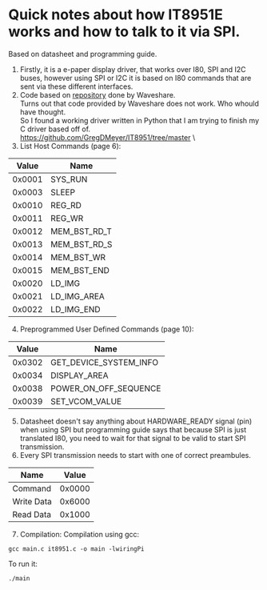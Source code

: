 # Quick notes about how IT8951E works and how to talk to it via SPI.
Based on datasheet and programming guide.


1. Firstly, it is a e-paper display driver, that works over I80, SPI and I2C buses, however using SPI or I2C it is based on I80 commands that are sent via these different interfaces.
2. Code based on [repository](https://github.com/waveshare/IT8951) done by Waveshare. \
Turns out that code provided by Waveshare does not work. Who whould have thought. \
So I found a working driver written in Python that I am trying to finish my C driver based off of. \
https://github.com/GregDMeyer/IT8951/tree/master \
3. List Host Commands (page 6):

| Value      | Name |
| ---------- | ----- |
| 0x0001    | SYS_RUN |
| 0x0003    | SLEEP |
| 0x0010    | REG_RD |
| 0x0011    | REG_WR |
| 0x0012    | MEM_BST_RD_T |
| 0x0013    | MEM_BST_RD_S |
| 0x0014    | MEM_BST_WR |
| 0x0015    | MEM_BST_END |
| 0x0020    | LD_IMG |
| 0x0021    | LD_IMG_AREA |
| 0x0022    | LD_IMG_END |

4. Preprogrammed User Defined Commands (page 10):

| Value      | Name |
| ---------- | ----- |
| 0x0302   | GET_DEVICE_SYSTEM_INFO |
| 0x0034    | DISPLAY_AREA |
| 0x0038    | POWER_ON_OFF_SEQUENCE |
| 0x0039    | SET_VCOM_VALUE |

5. Datasheet doesn't say anything about HARDWARE_READY signal (pin) when using SPI but programming guide says that because SPI is just translated I80, you need to wait for that signal to be valid to start SPI transmission.
6. Every SPI transmission needs to start with one of correct preambules.

| Name       | Value |
| ---------- | ----- |
| Command    | 0x0000 |
| Write Data | 0x6000 |
| Read Data  | 0x1000 |
7. Compilation:
Compilation using gcc:
```
gcc main.c it8951.c -o main -lwiringPi
```
To run it:
```
./main
```